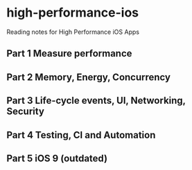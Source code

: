 # high-performance-ios
Reading notes for High Performance iOS Apps

## Part 1 Measure performance

## Part 2 Memory, Energy, Concurrency

## Part 3 Life-cycle events, UI, Networking, Security

## Part 4 Testing, CI and Automation



## Part 5 iOS 9 (outdated)
